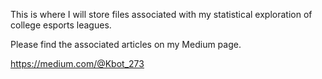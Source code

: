 This is where I will store files associated with my statistical exploration of college esports leagues.

Please find the associated articles on my Medium page.

https://medium.com/@Kbot_273
